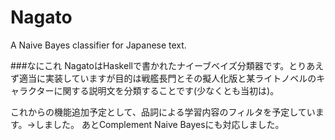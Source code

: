 # Nagato 
A Naive Bayes classifier for Japanese text.

###なにこれ
NagatoはHaskellで書かれたナイーブベイズ分類器です。とりあえず適当に実装していますが目的は戦艦長門とその擬人化版と某ライトノベルのキャラクターに関する説明文を分類することです(少なくとも当初は)。  

これからの機能追加予定として、品詞による学習内容のフィルタを予定しています。→しました。
あとComplement Naive Bayesにも対応しました。
